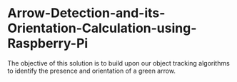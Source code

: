 # Arrow-Detection-and-its-Orientation-Calculation-using-Raspberry-Pi
The objective of this solution is to build upon our object tracking algorithms to identify the presence and orientation of a green arrow.
